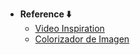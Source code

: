 - **Reference ⬇️**
  - [Video Inspiration](https://youtu.be/LDEDVXSaa6w?si=8MpYrYmaAkwGXp5E)
  - [Colorizador de Imagen](https://pinetools.com/es/colorizar-imagen)
